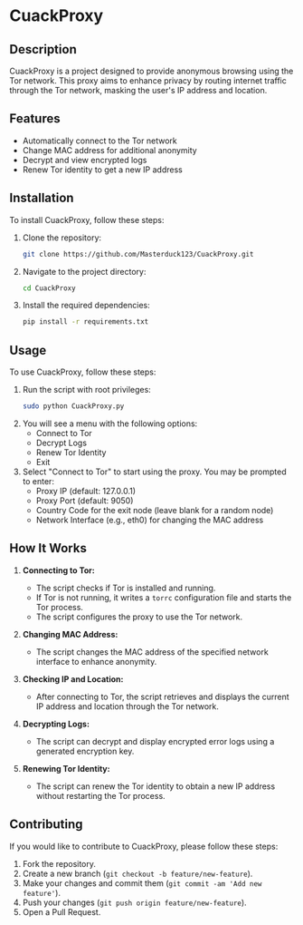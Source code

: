 # CuackProxy

## Description

CuackProxy is a project designed to provide anonymous browsing using the Tor network. This proxy aims to enhance privacy by routing internet traffic through the Tor network, masking the user's IP address and location.

## Features

- Automatically connect to the Tor network
- Change MAC address for additional anonymity
- Decrypt and view encrypted logs
- Renew Tor identity to get a new IP address

## Installation

To install CuackProxy, follow these steps:

1. Clone the repository:
   ```bash
   git clone https://github.com/Masterduck123/CuackProxy.git
   ```
2. Navigate to the project directory:
   ```bash
   cd CuackProxy
   ```
3. Install the required dependencies:
   ```bash
   pip install -r requirements.txt
   ```

## Usage

To use CuackProxy, follow these steps:

1. Run the script with root privileges:
   ```bash
   sudo python CuackProxy.py
   ```
2. You will see a menu with the following options:
   - Connect to Tor
   - Decrypt Logs
   - Renew Tor Identity
   - Exit
3. Select "Connect to Tor" to start using the proxy. You may be prompted to enter:
   - Proxy IP (default: 127.0.0.1)
   - Proxy Port (default: 9050)
   - Country Code for the exit node (leave blank for a random node)
   - Network Interface (e.g., eth0) for changing the MAC address

## How It Works

1. **Connecting to Tor:**
   - The script checks if Tor is installed and running.
   - If Tor is not running, it writes a `torrc` configuration file and starts the Tor process.
   - The script configures the proxy to use the Tor network.

2. **Changing MAC Address:**
   - The script changes the MAC address of the specified network interface to enhance anonymity.

3. **Checking IP and Location:**
   - After connecting to Tor, the script retrieves and displays the current IP address and location through the Tor network.

4. **Decrypting Logs:**
   - The script can decrypt and display encrypted error logs using a generated encryption key.

5. **Renewing Tor Identity:**
   - The script can renew the Tor identity to obtain a new IP address without restarting the Tor process.

## Contributing

If you would like to contribute to CuackProxy, please follow these steps:

1. Fork the repository.
2. Create a new branch (`git checkout -b feature/new-feature`).
3. Make your changes and commit them (`git commit -am 'Add new feature'`).
4. Push your changes (`git push origin feature/new-feature`).
5. Open a Pull Request.
